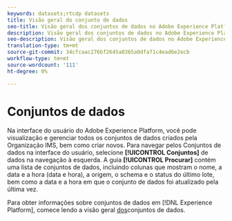 ```yaml
---
keywords: datasets;rtcdp datasets
title: Visão geral do conjunto de dados
seo-title: Visão geral dos conjuntos de dados no Adobe Experience Platform
description: Visão geral dos conjuntos de dados no Adobe Experience Platform
seo-description: Visão geral dos conjuntos de dados no Adobe Experience Platform
translation-type: tm+mt
source-git-commit: 34cfcaac276bf2645a0365a0dfa71c4ead6e2ecb
workflow-type: tm+mt
source-wordcount: '111'
ht-degree: 0%

---
```



# Conjuntos de dados

Na interface do usuário do Adobe Experience Platform, você pode visualização e gerenciar todos os conjuntos de dados criados pela Organização IMS, bem como criar novos. Para navegar pelos Conjuntos de dados na interface do usuário, selecione **[!UICONTROL Conjuntos]** de dados na navegação à esquerda. A guia **[!UICONTROL Procurar]** contém uma lista de conjuntos de dados, incluindo colunas que mostram o nome, a data e a hora (data e hora), a origem, o schema e o status do último lote, bem como a data e a hora em que o conjunto de dados foi atualizado pela última vez.

Para obter informações sobre conjuntos de dados em [!DNL Experience Platform], comece lendo a visão geral [dos](../../catalog/datasets/overview.md)conjuntos de dados.
